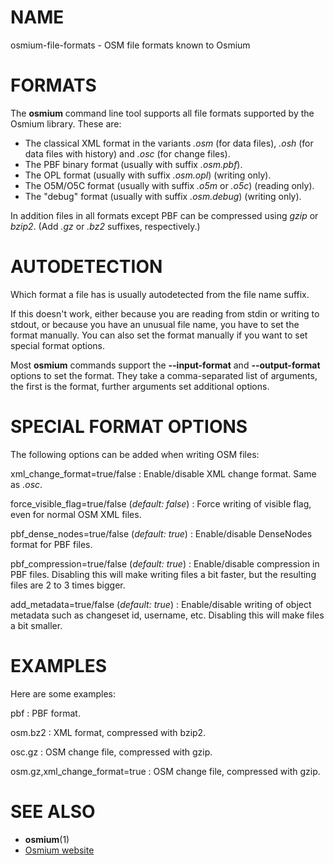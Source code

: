 
# NAME

osmium-file-formats - OSM file formats known to Osmium

# FORMATS

The **osmium** command line tool supports all file formats supported by the
Osmium library. These are:

* The classical XML format in the variants *.osm* (for data files),
  *.osh* (for data files with history) and *.osc* (for change files).
* The PBF binary format (usually with suffix *.osm.pbf*).
* The OPL format (usually with suffix *.osm.opl*) (writing only).
* The O5M/O5C format (usually with suffix *.o5m* or *.o5c*) (reading only).
* The "debug" format (usually with suffix *.osm.debug*) (writing only).

In addition files in all formats except PBF can be compressed using *gzip* or
*bzip2*. (Add *.gz* or *.bz2* suffixes, respectively.)

# AUTODETECTION

Which format a file has is usually autodetected from the file name suffix.

If this doesn't work, either because you are reading from stdin or writing to
stdout, or because you have an unusual file name, you have to set the format
manually. You can also set the format manually if you want to set special
format options.

Most **osmium** commands support the **--input-format** and **--output-format**
options to set the format. They take a comma-separated list of arguments, the
first is the format, further arguments set additional options.

# SPECIAL FORMAT OPTIONS

The following options can be added when writing OSM files:

xml_change_format=true/false
:   Enable/disable XML change format. Same as *.osc*.

force_visible_flag=true/false (*default: false*)
:   Force writing of visible flag, even for normal OSM XML files.

pbf_dense_nodes=true/false (*default: true*)
:   Enable/disable DenseNodes format for PBF files.

pbf_compression=true/false (*default: true*)
:   Enable/disable compression in PBF files. Disabling this will make writing
    files a bit faster, but the resulting files are 2 to 3 times bigger.

add_metadata=true/false (*default: true*)
:   Enable/disable writing of object metadata such as changeset id, username,
    etc. Disabling this will make files a bit smaller.


# EXAMPLES

Here are some examples:

pbf
:   PBF format.

osm.bz2
:   XML format, compressed with bzip2.

osc.gz
:   OSM change file, compressed with gzip.

osm.gz,xml_change_format=true
:   OSM change file, compressed with gzip.


# SEE ALSO

* **osmium**(1)
* [Osmium website](http://osmcode.org/osmium)


